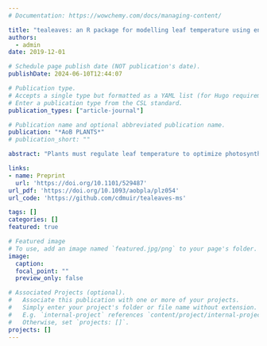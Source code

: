 ```yaml
---
# Documentation: https://wowchemy.com/docs/managing-content/

title: "tealeaves: an R package for modelling leaf temperature using energy budgets"
authors: 
  - admin
date: 2019-12-01

# Schedule page publish date (NOT publication's date).
publishDate: 2024-06-10T12:44:07

# Publication type.
# Accepts a single type but formatted as a YAML list (for Hugo requirements).
# Enter a publication type from the CSL standard.
publication_types: ["article-journal"]

# Publication name and optional abbreviated publication name.
publication: "*AoB PLANTS*"
# publication_short: ""

abstract: "Plants must regulate leaf temperature to optimize photosynthesis, control water loss and prevent damage caused by overheating or freezing. Physical models of leaf energy budgets calculate the energy fluxes and leaf temperatures for a given set leaf and environmental parameters. These models can provide deep insight into the variation in leaf form and function, but there are few computational tools available to use these models. Here I introduce a new R package called tealeaves to make complex leaf energy budget models accessible to a broader array of plant scientists. This package enables novice users to start modelling leaf energy budgets quickly while allowing experts to customize their parameter settings. The code is open source, freely available and readily integrates with other R tools for scientific computing. This paper describes the current functionality of tealeaves, but new features will be added in future releases. This software tool will advance new research on leaf thermal physiology to advance our understanding of basic and applied plant science."

links:
- name: Preprint
  url: 'https://doi.org/10.1101/529487'
url_pdf: 'https://doi.org/10.1093/aobpla/plz054'
url_code: 'https://github.com/cdmuir/tealeaves-ms'

tags: []
categories: []
featured: true

# Featured image
# To use, add an image named `featured.jpg/png` to your page's folder. 
image:
  caption: 
  focal_point: ""
  preview_only: false

# Associated Projects (optional).
#   Associate this publication with one or more of your projects.
#   Simply enter your project's folder or file name without extension.
#   E.g. `internal-project` references `content/project/internal-project/index.md`.
#   Otherwise, set `projects: []`.
projects: []
---
```

